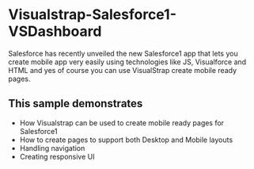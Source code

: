 Visualstrap-Salesforce1-VSDashboard
===================================

Salesforce has recently unveiled the new Salesforce1 app that lets you create mobile app very easily using technologies like JS, Visualforce and HTML and yes of course you can use VisualStrap create mobile ready pages.

This sample demonstrates
-

- How Visualstrap can be used to create mobile ready pages for Salesforce1
- How to create pages to support both Desktop and Mobile layouts
- Handling navigation 
- Creating responsive UI
